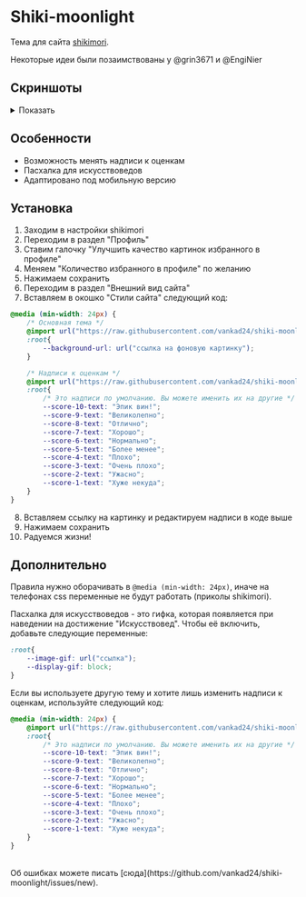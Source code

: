 # Shiki-moonlight
Тема для сайта [shikimori](https://shikimori.one/).

Некоторые идеи были позаимствованы у @grin3671 и @EngiNier

## Скриншоты
<details>
	<summary>Показать</summary>
	![alt text](/path/to/image.png)

  
</details>

## Особенности
- Возможность менять надписи к оценкам
- Пасхалка для искусствоведов
- Адаптировано под мобильную версию

## Установка
1. Заходим в настройки shikimori
2. Переходим в раздел "Профиль"
3. Ставим галочку "Улучшить качество картинок избранного в профиле"
4. Меняем "Количество избранного в профиле" по желанию
5. Нажимаем сохранить
6. Переходим в раздел "Внешний вид сайта"
7. Вставляем в окошко "Стили сайта" следующий код:
```css
@media (min-width: 24px) {
	/* Основная тема */
	@import url("https://raw.githubusercontent.com/vankad24/shiki-moonlight/master/styles/style.css");
	:root{
		--background-url: url("ссылка на фоновую картинку");
	}

	/* Надписи к оценкам */
	@import url("https://raw.githubusercontent.com/vankad24/shiki-moonlight/master/styles/custom_score_notes.css");
	:root{
		/* Это надписи по умолчанию. Вы можете именить их на другие */
		--score-10-text: "Эпик вин!";
		--score-9-text: "Великолепно";
		--score-8-text: "Отлично";
		--score-7-text: "Хорошо";
		--score-6-text: "Нормально";
		--score-5-text: "Более менее";
		--score-4-text: "Плохо";
		--score-3-text: "Очень плохо";
		--score-2-text: "Ужасно";
		--score-1-text: "Хуже некуда";
	}
}
```
8. Вставляем ссылку на картинку и редактируем надписи в коде выше
9. Нажимаем сохранить
10. Радуемся жизни!

## Дополнительно
Правила нужно оборачивать в `@media (min-width: 24px)`, иначе на телефонах css переменные не будут работать (приколы shikimori).

Пасхалка для искусствоведов - это гифка, которая появляется при наведении на достижение "Искусствовед".
Чтобы её включить, добавьте следующие переменные:
```css
:root{
	--image-gif: url("ссылка");
	--display-gif: block;
}
```

Если вы используете другую тему и хотите лишь изменить надписи к оценкам, используйте следующий код:
```css
@media (min-width: 24px) {
	@import url("https://raw.githubusercontent.com/vankad24/shiki-moonlight/master/styles/custom_score_notes.css");
	:root{
		/* Это надписи по умолчанию. Вы можете именить их на другие */
		--score-10-text: "Эпик вин!";
		--score-9-text: "Великолепно";
		--score-8-text: "Отлично";
		--score-7-text: "Хорошо";
		--score-6-text: "Нормально";
		--score-5-text: "Более менее";
		--score-4-text: "Плохо";
		--score-3-text: "Очень плохо";
		--score-2-text: "Ужасно";
		--score-1-text: "Хуже некуда";
	}
}
```

<br>
Об ошибках можете писать [сюда](https://github.com/vankad24/shiki-moonlight/issues/new).